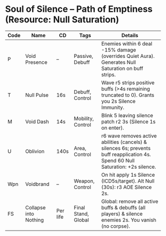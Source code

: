# Soul of Silence – Path of Emptiness (Resource: Null Saturation)
| Code | Name | CD | Tags | Details |
|------|------|----|------|---------|
| P | Void Presence | – | Passive, Debuff | Enemies within 6 deal -15% damage (overrides Quiet Aura). Generates Null Saturation on buff strips. |
| T | Null Pulse | 16s | Debuff, Control | Wave r5 strips positive buffs (>4s remaining truncated to 0). Grants you 2s Silence Immunity. |
| M | Void Dash | 14s | Mobility, Control | Blink 5 leaving silence patch r2 3s (Silence 1s on enter). |
| U | Oblivion | 140s | Area, Control | r6 wave removes active abilities (cancels) & silences 6s; prevents buff reapplication 4s. Spend 60 Null Saturation: +2s silence. |
| Wpn | Voidbrand | – | Weapon, Control | On hit apply 1s Silence (ICD5s/target). Alt Null (30s): r3 AOE Silence 2s. |
| FS | Collapse into Nothing | Per life | Final Stand, Global | Global: remove all active buffs & debuffs (all players) & silence enemies 2s. You vanish (no corpse). |
